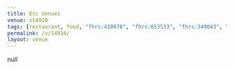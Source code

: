 ```yaml
---
title: Etc Venues
venue: v14910
tags: [restaurant, food, "fhrs:410878", "fhrs:653533", "fhrs:349043", "fhrs:734506"]
permalink: /v/14910/
layout: venue
---
```

null